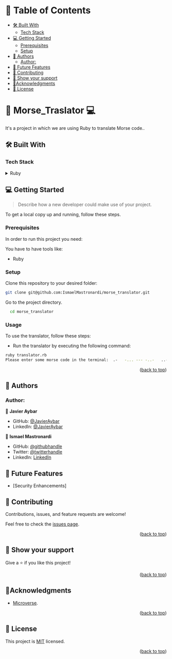 

<!--
HOW TO USE:
This is an example of how you may give instructions on setting up your project locally.

Modify this file to match your project and remove sections that don't apply.

REQUIRED SECTIONS:
- Table of Contents
- About the Project
  - Built With
  - Live Demo
- Getting Started
- Authors
- Future Features
- Contributing
- Show your support
- Acknowledgements
- License

After you're finished please remove all the comments and instructions!
-->


<!-- TABLE OF CONTENTS -->

# 📗 Table of Contents

  - [🛠 Built With ](#-built-with-)
    - [Tech Stack ](#tech-stack-)
  - [💻 Getting Started ](#-getting-started-)
    - [Prerequisites](#prerequisites)
    - [Setup](#setup)
  - [👥 Authors ](#-authors-)
    - [Author:](#author)
  - [🔭 Future Features](#future-features)
  - [🤝 Contributing ](#-contributing-)
  - [👋 Show your support ](#-show-your-support-)
  - [🔭Acknowledgments ](#acknowledgments-)
  - [📝 License ](#-license-)

<!-- PROJECT DESCRIPTION -->

# 📖 Morse_Traslator 💻
 <a name="about-project"></a>

It's a project in which we are using Ruby to translate Morse code..

## 🛠 Built With <a name="built-with"></a>

### Tech Stack <a name="tech-stack"></a>


<details>
<summary>Ruby</summary>

</details>

<!-- GETTING STARTED -->

## 💻 Getting Started <a name="getting-started"></a>

> Describe how a new developer could make use of your project.

To get a local copy up and running, follow these steps.

### Prerequisites

In order to run this project you need:

You have to have tools like: 

- Ruby

### Setup

Clone this repository to your desired folder:

```sh
git clone git@github.com:IsmaelMastronardi/morse_translator.git
```
Go to the project directory.

```bash
  cd morse_translator
```
### Usage
To use the translator, follow these steps:
- Run the translator by executing the following command:
   
```bash
ruby translator.rb
Please enter some morse code in the terminal:  .-   -... --- -..-   ..-. ..- .-.. .-..   --- ..-.   .-. ..- -... .. . ...
```

<p align="right">(<a href="#readme-top">back to top</a>)</p>


<!-- AUTHORS -->

## 👥 Authors <a name="authors"></a>

### Author:

👤 **Javier Aybar**

- GitHub: [@JavierAybar](https://github.com/JavierAybar)
- LinkedIn: [@JavierAybar](https://www.linkedin.com/in/javier-aybar-932376274/)

👤 **Ismael Mastronardi**

- GitHub: [@githubhandle](https://github.com/IsmaelMastronardi)
- Twitter: [@twitterhandle](https://twitter.com/IsmaMastronardi)
- LinkedIn: [LinkedIn](https://www.linkedin.com/in/ismael-mastronardi-361873271/)

<!-- FUTURE FEATURES -->

## 🔭 Future Features <a name="future-features"></a>
- [Security Enhancements] 

<!-- CONTRIBUTING -->

## 🤝 Contributing <a name="contributing"></a>

Contributions, issues, and feature requests are welcome!

Feel free to check the [issues page](https://github.com/JavierAybar/Vet-Clinic-DataBase/issues).

<p align="right">(<a href="#readme-top">back to top</a>)</p>

<!-- SUPPORT -->

## 👋 Show your support <a name="support"></a>

Give a ⭐️ if you like this project!

<p align="right">(<a href="#readme-top">back to top</a>)</p>

<!-- ACKNOWLEDGEMENTS -->

## 🔭Acknowledgments <a name="acknowledgements"></a>

- [Microverse](https://www.microverse.org/).
<p align="right">(<a href="#readme-top">back to top</a>)</p>

## 📝 License <a name="license"></a>

This project is [MIT](./LICENSE) licensed.

<p align="right">(<a href="#readme-top">back to top</a>)</p>
